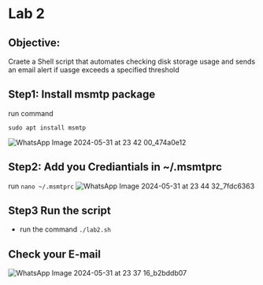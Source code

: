 # Lab 2 
## Objective: 
Craete a Shell script that automates checking disk storage usage and sends an email alert if uasge exceeds a specified threshold 

## Step1: Install msmtp package
run command 
```
sudo apt install msmtp
```
![WhatsApp Image 2024-05-31 at 23 42 00_474a0e12](https://github.com/ramy282/iVolve_OJT/assets/60857262/9d1a0032-8c22-4fc9-9380-20a839b170a3)

## Step2: Add you Crediantials in ~/.msmtprc
run `nano ~/.msmtprc`
![WhatsApp Image 2024-05-31 at 23 44 32_7fdc6363](https://github.com/ramy282/iVolve_OJT/assets/60857262/c2a4e9ed-a47c-4a5c-8373-7fc5df4d6c49)

## Step3 Run the script
- run the command `./lab2.sh`
  
## Check your E-mail 
![WhatsApp Image 2024-05-31 at 23 37 16_b2bddb07](https://github.com/ramy282/iVolve_OJT/assets/60857262/7b2f4049-d5ed-40b0-971f-a8f8749915a1)
